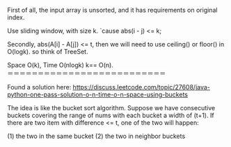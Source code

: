 
First of all, the input array is unsorted, and it has requirements on original index.     

Use sliding window, with size k.   `cause abs(i - j) <= k;

Secondly, abs(A[i] - A[j]) <= t, then we will need to use ceiling() or floor() in O(logk).  so think of  TreeSet.    

Space O(k),    Time O(nlogk)   k== O(n).  
＝＝＝＝＝＝＝＝＝＝＝＝＝＝＝＝＝＝＝＝＝＝＝＝＝＝

Found a solution here:
https://discuss.leetcode.com/topic/27608/java-python-one-pass-solution-o-n-time-o-n-space-using-buckets     

The idea is like the bucket sort algorithm. Suppose we have consecutive buckets covering the range of nums with each bucket a width of (t+1). If there are two item with difference <= t, one of the two will happen:

(1) the two in the same bucket
(2) the two in neighbor buckets


